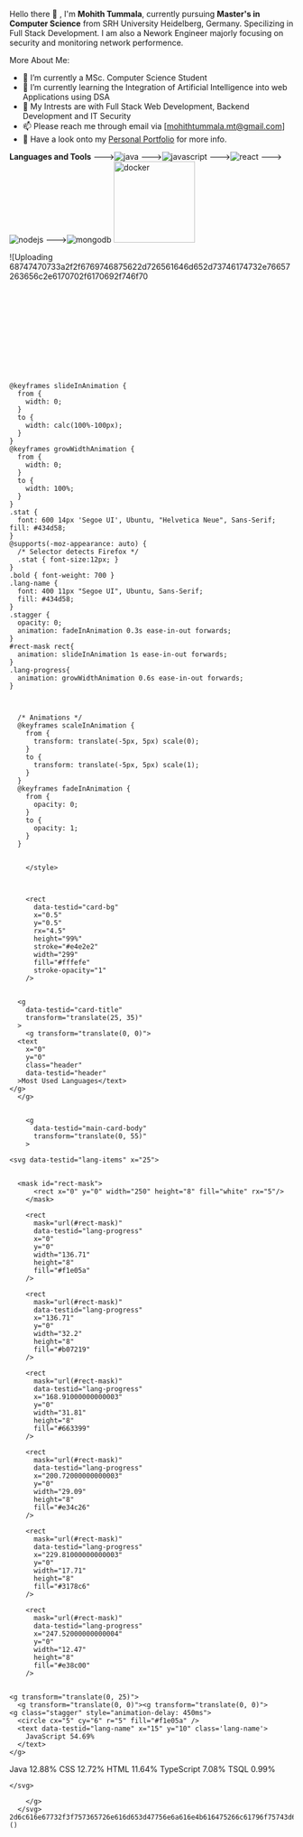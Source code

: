 Hello there 👋 , I'm __Mohith Tummala__, currently pursuing **Master's in Computer Science** from SRH University Heidelberg, Germany. Specilizing in Full Stack Development. I am also a Nework Engineer majorly focusing on security and monitoring network performence. 

More About Me:
- 👀 I’m currently a MSc. Computer Science Student
- 🌱 I’m currently learning the Integration of Artificial Intelligence into web Applications using DSA
- 🤔 My Intrests are with Full Stack Web Development, Backend Development and IT Security
- 📫 Please reach me through email via [mohithtummala.mt@gmail.com]
- 📝 Have a look onto my [Personal Portfolio](https://www.mohithtummala.de/) for more info.

**Languages and Tools**
--->![java](https://github.com/user-attachments/assets/46a4fa83-6a8c-483e-9036-a8c8c5d3fbbb)
--->![javascript](https://github.com/user-attachments/assets/b0ed3bf0-55e2-43ef-8573-16b01021cd09)
--->![react](https://github.com/user-attachments/assets/e5623380-c555-4bda-977f-73a1dda1de26)
--->![nodejs](https://github.com/user-attachments/assets/f5d79755-5a8b-438c-8309-1ad1efc8fc45)
--->![mongodb](https://github.com/user-attachments/assets/65e757ef-0b80-46c9-aefa-b80a43980923)
<img width="144" alt="docker" src="https://github.com/user-attachments/assets/1f6f99cb-4224-4f2d-85c9-08f7acf3f42c" />

![Uploading 68747470733a2f2f6769746875622d726561646d652d73746174732e76657263656c2e6170702f6170692f746f70
      <svg
        width="300"
        height="165"
        viewBox="0 0 300 165"
        fill="none"
        xmlns="http://www.w3.org/2000/svg"
        role="img"
        aria-labelledby="descId"
      >
        <title id="titleId"></title>
        <desc id="descId"></desc>
        <style>
          .header {
            font: 600 18px 'Segoe UI', Ubuntu, Sans-Serif;
            fill: #2f80ed;
            animation: fadeInAnimation 0.8s ease-in-out forwards;
          }
          @supports(-moz-appearance: auto) {
            /* Selector detects Firefox */
            .header { font-size: 15.5px; }
          }
          
    @keyframes slideInAnimation {
      from {
        width: 0;
      }
      to {
        width: calc(100%-100px);
      }
    }
    @keyframes growWidthAnimation {
      from {
        width: 0;
      }
      to {
        width: 100%;
      }
    }
    .stat {
      font: 600 14px 'Segoe UI', Ubuntu, "Helvetica Neue", Sans-Serif; fill: #434d58;
    }
    @supports(-moz-appearance: auto) {
      /* Selector detects Firefox */
      .stat { font-size:12px; }
    }
    .bold { font-weight: 700 }
    .lang-name {
      font: 400 11px "Segoe UI", Ubuntu, Sans-Serif;
      fill: #434d58;
    }
    .stagger {
      opacity: 0;
      animation: fadeInAnimation 0.3s ease-in-out forwards;
    }
    #rect-mask rect{
      animation: slideInAnimation 1s ease-in-out forwards;
    }
    .lang-progress{
      animation: growWidthAnimation 0.6s ease-in-out forwards;
    }
    

          
      /* Animations */
      @keyframes scaleInAnimation {
        from {
          transform: translate(-5px, 5px) scale(0);
        }
        to {
          transform: translate(-5px, 5px) scale(1);
        }
      }
      @keyframes fadeInAnimation {
        from {
          opacity: 0;
        }
        to {
          opacity: 1;
        }
      }
    
          
        </style>

        

        <rect
          data-testid="card-bg"
          x="0.5"
          y="0.5"
          rx="4.5"
          height="99%"
          stroke="#e4e2e2"
          width="299"
          fill="#fffefe"
          stroke-opacity="1"
        />

        
      <g
        data-testid="card-title"
        transform="translate(25, 35)"
      >
        <g transform="translate(0, 0)">
      <text
        x="0"
        y="0"
        class="header"
        data-testid="header"
      >Most Used Languages</text>
    </g>
      </g>
    

        <g
          data-testid="main-card-body"
          transform="translate(0, 55)"
        >
          
    <svg data-testid="lang-items" x="25">
      
  
      <mask id="rect-mask">
          <rect x="0" y="0" width="250" height="8" fill="white" rx="5"/>
        </mask>
        
        <rect
          mask="url(#rect-mask)"
          data-testid="lang-progress"
          x="0"
          y="0"
          width="136.71"
          height="8"
          fill="#f1e05a"
        />
      
        <rect
          mask="url(#rect-mask)"
          data-testid="lang-progress"
          x="136.71"
          y="0"
          width="32.2"
          height="8"
          fill="#b07219"
        />
      
        <rect
          mask="url(#rect-mask)"
          data-testid="lang-progress"
          x="168.91000000000003"
          y="0"
          width="31.81"
          height="8"
          fill="#663399"
        />
      
        <rect
          mask="url(#rect-mask)"
          data-testid="lang-progress"
          x="200.72000000000003"
          y="0"
          width="29.09"
          height="8"
          fill="#e34c26"
        />
      
        <rect
          mask="url(#rect-mask)"
          data-testid="lang-progress"
          x="229.81000000000003"
          y="0"
          width="17.71"
          height="8"
          fill="#3178c6"
        />
      
        <rect
          mask="url(#rect-mask)"
          data-testid="lang-progress"
          x="247.52000000000004"
          y="0"
          width="12.47"
          height="8"
          fill="#e38c00"
        />
      
      
    <g transform="translate(0, 25)">
      <g transform="translate(0, 0)"><g transform="translate(0, 0)">
    <g class="stagger" style="animation-delay: 450ms">
      <circle cx="5" cy="6" r="5" fill="#f1e05a" />
      <text data-testid="lang-name" x="15" y="10" class='lang-name'>
        JavaScript 54.69%
      </text>
    </g>
  </g><g transform="translate(0, 25)">
    <g class="stagger" style="animation-delay: 600ms">
      <circle cx="5" cy="6" r="5" fill="#b07219" />
      <text data-testid="lang-name" x="15" y="10" class='lang-name'>
        Java 12.88%
      </text>
    </g>
  </g><g transform="translate(0, 50)">
    <g class="stagger" style="animation-delay: 750ms">
      <circle cx="5" cy="6" r="5" fill="#663399" />
      <text data-testid="lang-name" x="15" y="10" class='lang-name'>
        CSS 12.72%
      </text>
    </g>
  </g></g><g transform="translate(150, 0)"><g transform="translate(0, 0)">
    <g class="stagger" style="animation-delay: 450ms">
      <circle cx="5" cy="6" r="5" fill="#e34c26" />
      <text data-testid="lang-name" x="15" y="10" class='lang-name'>
        HTML 11.64%
      </text>
    </g>
  </g><g transform="translate(0, 25)">
    <g class="stagger" style="animation-delay: 600ms">
      <circle cx="5" cy="6" r="5" fill="#3178c6" />
      <text data-testid="lang-name" x="15" y="10" class='lang-name'>
        TypeScript 7.08%
      </text>
    </g>
  </g><g transform="translate(0, 50)">
    <g class="stagger" style="animation-delay: 750ms">
      <circle cx="5" cy="6" r="5" fill="#e38c00" />
      <text data-testid="lang-name" x="15" y="10" class='lang-name'>
        TSQL 0.99%
      </text>
    </g>
  </g></g>
    </g>
  
    </svg>
  
        </g>
      </svg>
    2d6c616e67732f3f757365726e616d653d47756e6a616e4b616475266c61796f75743d636f6d70616374.svg…]()

